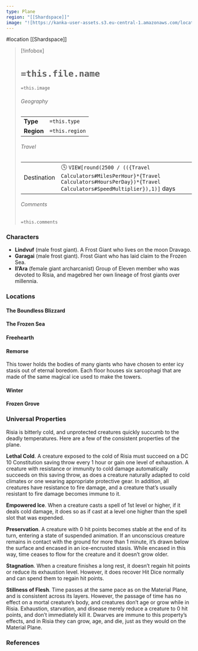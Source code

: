 ```yaml
---
type: Plane
region: "[[Shardspace]]"
image: "![https://kanka-user-assets.s3.eu-central-1.amazonaws.com/locations/mtCloOmcIF3tvkVugrMUqpw8NdcP4lxMXVFka0WX.png|250](https://kanka-user-assets.s3.eu-central-1.amazonaws.com/locations/mtCloOmcIF3tvkVugrMUqpw8NdcP4lxMXVFka0WX.png)"
---
```

 #location [[Shardspace]]

> [!infobox]
> # `=this.file.name`
> `=this.image`
> ###### Geography
> |  |  |
> | ---- | ---- |
> | **Type** | `=this.type` |
> | **Region** | `=this.region` |
> ###### Travel
> |  |  |
> | ---- | ---- |
> | Destination | 🕓 `VIEW[round(2500 / (({Travel Calculators#MilesPerHour}*{Travel Calculators#HoursPerDay})*{Travel Calculators#SpeedMultiplier}),1)]` days |
> ###### Comments
> `=this.comments`

### Characters

* **Lindvuf** (male frost giant). A Frost Giant who lives on the moon Dravago.
* **Garagai** (male frost giant). Frost Giant who has laid claim to the Frozen Sea.
* **Il’Ara** (female giant archarcanist) Group of Eleven member who was devoted to Risia, and magebred her own lineage of frost giants over millennia.

### Locations

#### The Boundless Blizzard

#### The Frozen Sea

#### Freehearth

#### Remorse
This tower holds the bodies of many giants who have chosen to enter icy stasis out of eternal boredom. Each floor houses six sarcophagi that are made of the same magical ice used to make the towers.

#### Winter

#### Frozen Grove

### Universal Properties

Risia is bitterly cold, and unprotected creatures quickly succumb to the deadly temperatures. Here are a few of the consistent properties of the plane.

**Lethal Cold**. A creature exposed to the cold of Risia must succeed on a DC 10 Constitution saving throw every 1 hour or gain one level of exhaustion. A creature with resistance or immunity to cold damage automatically succeeds on this saving throw, as does a creature naturally adapted to cold climates or one wearing appropriate protective gear. In addition, all creatures have resistance to fire damage, and a creature that’s usually resistant to fire damage becomes immune to it.

**Empowered Ice**. When a creature casts a spell of 1st level or higher, if it deals cold damage, it does so as if cast at a level one higher than the spell slot that was expended.

**Preservation**. A creature with 0 hit points becomes stable at the end of its turn, entering a state of suspended animation. If an unconscious creature remains in contact with the ground for more than 1 minute, it’s drawn below the surface and encased in an ice-encrusted stasis. While encased in this way, time ceases to flow for the creature and it doesn’t grow older.

**Stagnation**. When a creature finishes a long rest, it doesn’t regain hit points or reduce its exhaustion level. However, it does recover Hit Dice normally and can spend them to regain hit points.

**Stillness of Flesh**. Time passes at the same pace as on the Material Plane, and is consistent across its layers. However, the passage of time has no effect on a mortal creature’s body, and creatures don’t age or grow while in Risia. Exhaustion, starvation, and disease merely reduce a creature to 0 hit points, and don’t immediately kill it. Dwarves are immune to this property’s effects, and in Risia they can grow, age, and die, just as they would on the Material Plane.

### References
